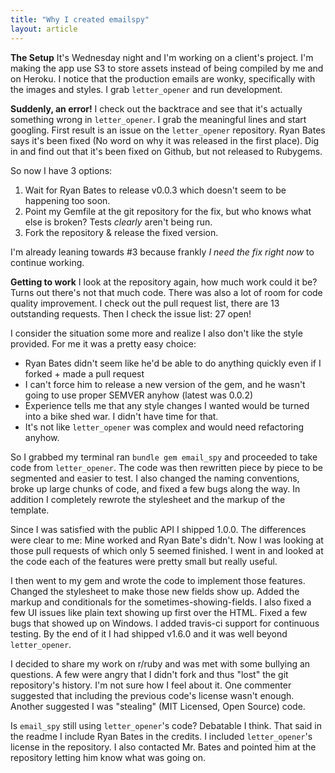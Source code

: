 ```yaml
---
title: "Why I created emailspy"
layout: article
---
```


**The Setup** It's Wednesday night and I'm working on a client's project. I'm making the app use S3 to store assets instead of being compiled by me and on Heroku. I notice that the production emails are wonky, specifically with the images and styles. I grab `letter_opener` and run development.

**Suddenly, an error!** I check out the backtrace and see that it's actually something wrong in `letter_opener`. I grab the meaningful lines and start googling. First result is an issue on the `letter_opener` repository. Ryan Bates says it's been fixed (No word on why it was released in the first place). Dig in and find out that it's been fixed on Github, but not released to Rubygems.

So now I have 3 options:

  1. Wait for Ryan Bates to release v0.0.3 which doesn't seem to be happening too soon.
  2. Point my Gemfile at the git repository for the fix, but who knows what else is broken? Tests *clearly* aren't being run.
  3. Fork the repository & release the fixed version.

I'm already leaning towards #3 because frankly *I need the fix right now* to continue working.

**Getting to work** I look at the repository again, how much work could it be? Turns out there's not that much code. There was also a lot of room for code quality improvement. I check out the pull request list, there are 13 outstanding requests. Then I check the issue list: 27 open!

I consider the situation some more and realize I also don't like the style provided. For me it was a pretty easy choice:

  * Ryan Bates didn't seem like he'd be able to do anything quickly even if I forked + made a pull request
  * I can't force him to release a new version of the gem, and he wasn't going to use proper SEMVER anyhow (latest was 0.0.2)
  * Experience tells me that any style changes I wanted would be turned into a bike shed war. I didn't have time for that.
  * It's not like `letter_opener` was complex and would need refactoring anyhow.

So I grabbed my terminal ran `bundle gem email_spy` and proceeded to take code from `letter_opener`. The code was then rewritten piece by piece to be segmented and easier to test. I also changed the naming conventions, broke up large chunks of code, and fixed a few bugs along the way. In addition I completely rewrote the stylesheet and the markup of the template.

Since I was satisfied with the public API I shipped 1.0.0. The differences were clear to me: Mine worked and Ryan Bate's didn't. Now I was looking at those pull requests of which only 5 seemed finished. I went in and looked at the code each of the features were pretty small but really useful.

I then went to my gem and wrote the code to implement those features. Changed the stylesheet to make those new fields show up. Added the markup and conditionals for the sometimes-showing-fields. I also fixed a few UI issues like plain text showing up first over the HTML. Fixed a few bugs that showed up on Windows. I added travis-ci support for continuous testing. By the end of it I had shipped v1.6.0 and it was well beyond `letter_opener`.

I decided to share my work on r/ruby and was met with some bullying an questions. A few were angry that I didn't fork and thus "lost" the git repository's history. I'm not sure how I feel about it. One commenter suggested that including the previous code's license wasn't enough. Another suggested I was "stealing" (MIT Licensed, Open Source) code.

Is `email_spy` still using `letter_opener`'s code? Debatable I think. That said in the readme I include Ryan Bates in the credits. I included `letter_opener`'s license in the repository. I also contacted Mr. Bates and pointed him at the repository letting him know what was going on.
